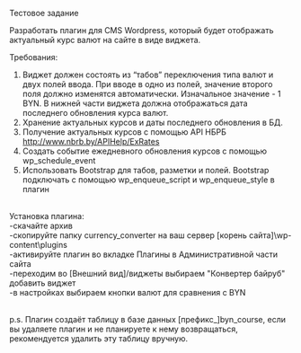 Тестовое задание

Разработать плагин для CMS Wordpress, который будет отображать актуальный курс валют на сайте в виде виджета.

Требования: 
1)	Виджет должен состоять из “табов” переключения типа валют и двух полей ввода. При вводе в одно из полей, значение второго поля должно изменятся автоматически. Изначальное значение - 1 BYN. В нижней части виджета должна отображаться дата последнего обновления курса валют.
2)	Хранение актуальных курсов и даты последнего обновления в БД.
3)	Получение актуальных курсов с помощью API НБРБ http://www.nbrb.by/APIHelp/ExRates
4)	Создать событие ежедневного обновления курсов с помощью wp_schedule_event
5)	Использовать Bootstrap для табов, разметки и полей. Bootstrap подключать с помощью wp_enqueue_script и wp_enqueue_style в плагин 

<br>
Установка плагина:<br>
-скачайте архив<br>
-скопируйте папку currency_converter на ваш сервер [корень сайта]\wp-content\plugins<br>
-активируйте плагин во вкладке Плагины в Административной части сайта<br>
-переходим во [Внешний вид]/виджеты выбираем "Конвертер байруб" добавить виджет<br>
-в настройках выбираем кнопки валют для сравнения с BYN<br><br>

p.s. Плагин создаёт таблицу в базе данных [префикс_]byn_course, если вы удаляете плагин и не планируете к нему возвращаться, рекомендуется удалить эту таблицу вручную.<br>
